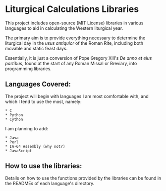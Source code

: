 Liturgical Calculations Libraries
=================================

This project includes open-source (MIT License) libraries in various
languages to aid in calculating the Western liturgical year.

The primary aim is to provide everything necessary to determine the
liturgical day in the _usus antiquior_ of the Roman Rite, including
both movable and static feast days.

Essentially, it is just a conversion of Pope Gregory XIII's 
_De anno et eius partibus_, found at the start of any Roman Missal
or Breviary, into programming libraries.

Languages Covered:
-----------------

The project will begin with languages I am most comfortable with, and
which I tend to use the most, namely:

	* C
	* Python
	* Cython

I am planning to add:

	* Java
	* Perl
	* IA-64 Assembly (why not?)
	* JavaScript

How to use the libraries:
-------------------------

Details on how to use the functions provided by the libraries can
be found in the READMEs of each language's directory.
